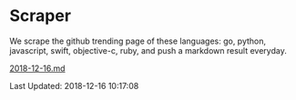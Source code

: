 # Scraper

We scrape the github trending page of these languages: go, python, javascript, swift, objective-c, ruby, and push a markdown result everyday.

[2018-12-16.md](https://github.com/henson/Scraper/blob/master/2018-12-16.md)

Last Updated: 2018-12-16 10:17:08